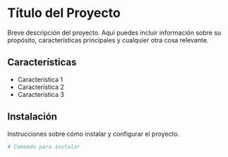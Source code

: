 # Título del Proyecto

Breve descripción del proyecto. Aquí puedes incluir información sobre su propósito, características principales y cualquier otra cosa relevante.

## Características

- Característica 1
- Característica 2
- Característica 3

## Instalación

Instrucciones sobre cómo instalar y configurar el proyecto.

```bash
# Comando para instalar

